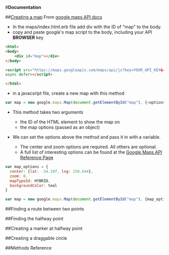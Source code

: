 #**Documentation**

##[Creating a map](README.md)
From [google maps API docs](https://developers.google.com/maps/documentation/javascript/tutorial)

* In the maps/index.html.erb file add div with the ID of "map" to the body.
* copy and paste google's map script to the body, including your API **BROWSER** key

```html
<html>
<body>
    <div id="map"></div>
</body>

<script src="https://maps.googleapis.com/maps/api/js?key=YOUR_API_KEY&callback=initMap"
async defer></script>

</html>
```

* in a javacsript file, create a new map with this method

```js
var map = new google.maps.Map(document.getElementById("map"), {<options>});
```

* This method takes two arguments
    *   the ID of the HTML element to show the map on
    *   the map options (passed as an object)

* We can set the options above the method and pass it in with a variable.
    * The center and zoom options are required. All others are optional.
    * A full list of interesting options can be found at the [Google Maps API Reference Page](https://developers.google.com/maps/documentation/javascript/reference#MapOptions)

```js
var map_options = {
  center: {lat: -34.397, lng: 150.644},
  zoom: 8,
  mapTypeId: HYBRID,
  backgroundColor: teal
}

var map = new google.maps.Map(document.getElementById("map"), {map_options});

```

##Finding a route between two points

##Finding the halfway point

##Creating a marker at halfway point

##Creating a draggable circle

##Methods Reference
